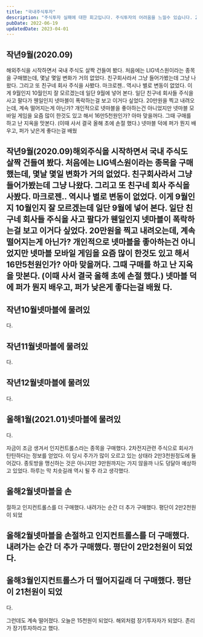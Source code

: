 ```yaml
---
title: "국내주식투자"
description: "주식투자 실패에 대한 회고입니다. 주식투자의 어려움을 느낄수 있습니다. 2020년 9월 부터 시작한 국내 주식 투자에 대해 기술하였습니다."
pubDate: 2022-06-19
updatedDate: 2023-04-01
---
```


## 작년9월(2020.09)

해외주식을 시작하면서 국내 주식도 살짝 건들여 봤다. 처음에는 LIG넥스원이라는 종목을 구매했는데, 몇날 몇일 변화가 거의 없었다. 친구회사라서 그냥 들어가봤는데 그냥 나왔다. 그리고 또 친구네 회사 주식을 사봤다. 마크로젠.. 역시나 별로 변동이 없었다. 이게 9월인지 10월인지 잘 모르겠는데 일단 9월에 넣어 본다. 일단 친구네 회사들 주식을 사고 팔다가 웬일인지 넷마블이 폭락하는걸 보고 이거다 싶었다. 20만원을 찍고 내려오는데, 계속 떨어지는게 아닌가? 개인적으로 넷마블을 좋아하는건 아니었지만 넷마블 모바일 게임을 요즘 많이 한것도 있고 해서 16만5천원인가? 아마 맞을꺼다. 그때 구매를 하고 난 지옥을 맛본다. (이때 사서 결국 올해 초에 손절 했다.) 넷마블 덕에 퍼가 뭔지 배우고, 퍼가 낮은게 좋다는걸 배웠
## 작년9월(2020.09)해외주식을 시작하면서 국내 주식도 살짝 건들여 봤다. 처음에는 LIG넥스원이라는 종목을 구매했는데, 몇날 몇일 변화가 거의 없었다. 친구회사라서 그냥 들어가봤는데 그냥 나왔다. 그리고 또 친구네 회사 주식을 사봤다. 마크로젠.. 역시나 별로 변동이 없었다. 이게 9월인지 10월인지 잘 모르겠는데 일단 9월에 넣어 본다. 일단 친구네 회사들 주식을 사고 팔다가 웬일인지 넷마블이 폭락하는걸 보고 이거다 싶었다. 20만원을 찍고 내려오는데, 계속 떨어지는게 아닌가? 개인적으로 넷마블을 좋아하는건 아니었지만 넷마블 모바일 게임을 요즘 많이 한것도 있고 해서 16만5천원인가? 아마 맞을꺼다. 그때 구매를 하고 난 지옥을 맛본다. (이때 사서 결국 올해 초에 손절 했다.) 넷마블 덕에 퍼가 뭔지 배우고, 퍼가 낮은게 좋다는걸 배웠 다.

## 작년10월넷마블에 물려있

다.

## 작년11월넷마블에 물려있

다.

## 작년12월넷마블에 물려있

다.

## 올해1월(2021.01)넷마블에 물려있

다.

자금이 조금 생겨서 인지컨트롤스라는 종목을 구매했다. 2차전지관련 주식으로 회사가 탄탄하다는 정보를 얻었다. 이 당시 주가가 많이 오르고 있는 상태라 2만3천원정도에 들어갔다. 종토방을 맹신하는 것은 아니지만 3만원까지는 가지 않을까 나도 덩달아 예상하고 있었다. 하루는 막 치솟길래 역시 될 주 라고 생각했다.

## 올해2월넷마블을 손

절하고 인지컨트롤스를 더 구매했다. 내려가는 순간 더 추가 구매했다. 평단이 2만2천원이 되었
## 올해2월넷마블을 손절하고 인지컨트롤스를 더 구매했다. 내려가는 순간 더 추가 구매했다. 평단이 2만2천원이 되었 다.

## 올해3월인지컨트롤스가 더 떨어지길래 더 구매했다. 평단이 21천원이 되었

다.

그런데도 계속 떨어졌다.
오늘은 15천원이 되었다.
해외처럼 장기투자자가 되었다.
존리가 장기투자하라고 했다.
